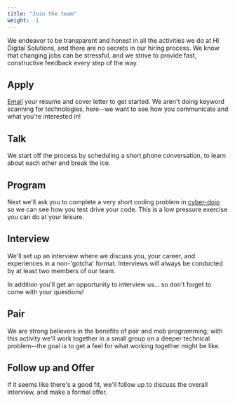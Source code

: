 ```yaml
---
title: "Join the team"
weight: -1
---
```


We endeavor to be transparent and honest in all the activities we do at HI Digital Solutions, and there are no secrets in our hiring process.  We know that changing jobs can be stressful, and we strive to provide fast, constructive feedback every step of the way.

## Apply
[Email](mailto:careers@hidigital.solutions) your resume and cover letter to get started.  We aren't doing keyword scanning for technologies, here--we want to see how you communicate and what you're interested in!

## Talk
We start off the process by scheduling a short phone conversation, to learn about each other and break the ice.

## Program
Next we'll ask you to complete a very short coding problem in [cyber-dojo](https://cyber-dojo.org/) so we can see how you test drive your code.  This is a low pressure exercise you can do at your leisure.

## Interview
We'll set up an interview where we discuss you, your career, and experiences in a non-'gotcha' format.  Interviews will always be conducted by at least two members of our team.

In addition you'll get an opportunity to interview us… so don't forget to come with your questions!

## Pair
We are strong believers in the benefits of pair and mob programming; with this activity we'll work together in a small group on a deeper technical problem--the goal is to get a feel for what working together might be like.

## Follow up and Offer
If it seems like there's a good fit, we'll follow up to discuss the overall interview, and make a formal offer.